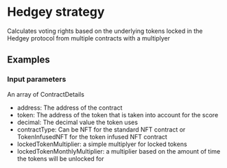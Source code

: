 # Hedgey strategy

Calculates voting rights based on the underlying tokens locked in the Hedgey protocol from multiple contracts with a multiplyer

## Examples

### Input parameters

An array of ContractDetails

  - address: The address of the contract
  - token: The address of the token that is taken into account for the score
  - decimal: The decimal value the token uses
  - contractType: Can be NFT for the standard NFT contract or TokenInfusedNFT for the token infused NFT contract
  - lockedTokenMultiplier: a simple multiplyer for locked tokens
  - lockedTokenMonthlyMultiplier: a multiplier based on the amount of time the tokens will be unlocked for
